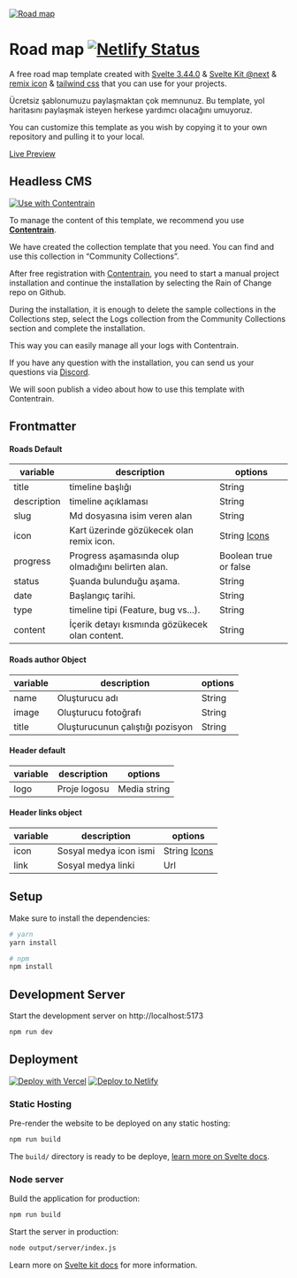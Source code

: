 [![Road map](https://imagedelivery.net/yx26LyQGM_miwnGU8RnEaw/d524cef2-ba62-492f-6f7a-acd55ea3df00/public)](https://change-log-red.vercel.app/)

# Road map  [![Netlify Status](https://api.netlify.com/api/v1/badges/86ca144b-95be-4813-ae57-5d1ef8f23856/deploy-status)](https://app.netlify.com/sites/contentrain-road-map/deploys)


A free road map template created with [Svelte 3.44.0](https://svelte.dev/) & [Svelte Kit @next](https://kit.svelte.dev/) & [remix icon](https://remixicon.com/) & [tailwind css](https://tailwindcss.com//)  that you can use for your projects.

Ücretsiz şablonumuzu paylaşmaktan çok memnunuz. Bu template, yol haritasını paylaşmak isteyen herkese yardımcı olacağını umuyoruz.

You can customize this template as you wish by copying it to your own repository and pulling it to your local.

[Live Preview](https://contentrain-road-map.netlify.app/)

## Headless CMS
[![Use with Contentrain](https://imagedelivery.net/yx26LyQGM_miwnGU8RnEaw/721c176e-f4b1-4495-1d6c-87a4b9ffa100/public)](https://app.contentrain.io)


To manage the content of this template, we recommend you use [**Contentrain**](Contentrain).

We have created the collection template that you need. You can find and use this collection in “Community Collections”.

After free registration with [Contentrain](**Contentrain**), you need to start a manual project installation and continue the installation by selecting the Rain of Change repo on Github.

During the installation, it is enough to delete the sample collections in the Collections step, select the Logs collection from the Community Collections section and complete the installation.

This way you can easily manage all your logs with Contentrain.

If you have any question with the installation, you can send us your questions via [Discord](**Discord**).

We will soon publish a video about how to use this template with Contentrain.


## Frontmatter
#### Roads Default
|variable|description|options|
|-|-|-|
|title|timeline başlığı |String|
|description|timeline açıklaması |String|
|slug|Md dosyasına isim veren alan |String|
|icon| Kart üzerinde gözükecek olan remix icon. |String [Icons](https://remixicon.com/)|
|progress|Progress aşamasında olup olmadığını belirten alan.|Boolean true or false|
|status|Şuanda bulunduğu aşama. |String|
|date|Başlangıç tarihi. |String|
|type|timeline tipi (Feature, bug vs...). |String|
|content|İçerik detayı kısmında gözükecek olan content. |String|

#### Roads author Object
|variable|description|options|
|-|-|-|
|name| Oluşturucu adı | String|
|image| Oluşturucu fotoğrafı| String|
|title| Oluşturucunun çalıştığı pozisyon | String|

#### Header default
|variable|description|options|
|-|-|-|
|logo| Proje logosu |Media string|

#### Header links object
|variable|description|options|
|-|-|-|
|icon| Sosyal medya icon ismi |String [Icons](https://remixicon.com/)|
|link| Sosyal medya linki |Url|

## Setup

Make sure to install the dependencies:

```bash
# yarn
yarn install

# npm
npm install
```

## Development Server

Start the development server on http://localhost:5173

```bash
npm run dev
```

## Deployment

[![Deploy with Vercel](https://vercel.com/button)](https://vercel.com/new/clone?repository-url=https://github.com/Contentrain/road-map-template) [![Deploy to Netlify](https://www.netlify.com/img/deploy/button.svg)](https://app.netlify.com/start/deploy?repository=https://github.com/Contentrain/road-map-template)


### Static Hosting

Pre-render the website to be deployed on any static hosting:

```bash
npm run build
```

The `build/` directory is ready to be deploye, [learn more on Svelte docs](https://kit.svelte.dev/docs/adapters#supported-environments-static-sites).

### Node server

Build the application for production:

```bash
npm run build
```

Start the server in production:

```bash
node output/server/index.js
```

Learn more on [Svelte kit docs](https://kit.svelte.dev/docs/adapters) for more information.
